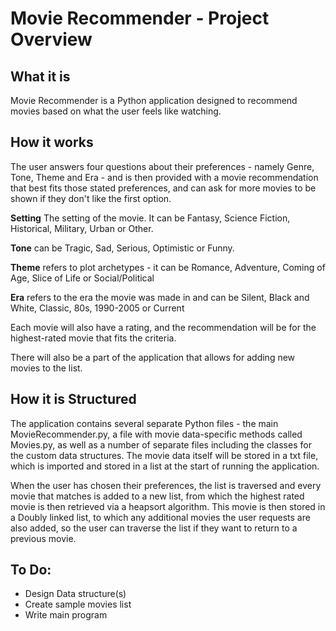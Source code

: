 # Movie Recommender - Project Overview

## What it is
Movie Recommender is a Python application designed to recommend movies based on what the user feels like watching.

## How it works

The user answers four questions about their preferences - namely Genre, Tone, Theme and Era - and is then provided with a movie recommendation that best fits those stated preferences, and can ask for more movies to be shown if they don't like the first option.

**Setting** The setting of the movie. It can be Fantasy, Science Fiction, Historical, Military, Urban or Other.

**Tone** can be Tragic, Sad, Serious, Optimistic or Funny.

**Theme** refers to plot archetypes - it can be Romance, Adventure, Coming of Age, Slice of Life or Social/Political

**Era** refers to the era the movie was made in and can be Silent, Black and White, Classic, 80s, 1990-2005 or Current

Each movie will also have a rating, and the recommendation will be for the highest-rated movie that fits the criteria.

There will also be a part of the application that allows for adding new movies to the list.

## How it is Structured

The application contains several separate Python files - the main MovieRecommender.py, a file with movie data-specific methods called Movies.py, as well as a number of separate files including the classes for the custom data structures. The movie data itself will be stored in a txt file, which is imported and stored in a list at the start of running the application.

When the user has chosen their preferences, the list is traversed and every movie that matches is added to a new list, from which the highest rated movie is then retrieved via a heapsort algorithm. This movie is then stored in a Doubly linked list, to which any additional movies the user requests are also added, so the user can traverse the list if they want to return to a previous movie.

## To Do:

* Design Data structure(s)
* Create sample movies list
* Write main program